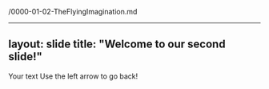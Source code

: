/0000-01-02-TheFlyingImagination.md

---
layout: slide
title: "Welcome to our second slide!"
---
Your text
Use the left arrow to go back!
